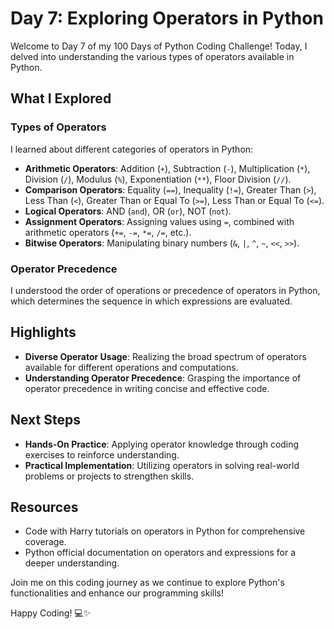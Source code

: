 # Day 7: Exploring Operators in Python

Welcome to Day 7 of my 100 Days of Python Coding Challenge! Today, I delved into understanding the various types of operators available in Python.

## What I Explored

### Types of Operators
I learned about different categories of operators in Python:
- **Arithmetic Operators**: Addition (`+`), Subtraction (`-`), Multiplication (`*`), Division (`/`), Modulus (`%`), Exponentiation (`**`), Floor Division (`//`).
- **Comparison Operators**: Equality (`==`), Inequality (`!=`), Greater Than (`>`), Less Than (`<`), Greater Than or Equal To (`>=`), Less Than or Equal To (`<=`).
- **Logical Operators**: AND (`and`), OR (`or`), NOT (`not`).
- **Assignment Operators**: Assigning values using `=`, combined with arithmetic operators (`+=`, `-=`, `*=`, `/=`, etc.).
- **Bitwise Operators**: Manipulating binary numbers (`&`, `|`, `^`, `~`, `<<`, `>>`).

### Operator Precedence
I understood the order of operations or precedence of operators in Python, which determines the sequence in which expressions are evaluated.

## Highlights
- **Diverse Operator Usage**: Realizing the broad spectrum of operators available for different operations and computations.
- **Understanding Operator Precedence**: Grasping the importance of operator precedence in writing concise and effective code.

## Next Steps
- **Hands-On Practice**: Applying operator knowledge through coding exercises to reinforce understanding.
- **Practical Implementation**: Utilizing operators in solving real-world problems or projects to strengthen skills.

## Resources
- Code with Harry tutorials on operators in Python for comprehensive coverage.
- Python official documentation on operators and expressions for a deeper understanding.

Join me on this coding journey as we continue to explore Python's functionalities and enhance our programming skills!

Happy Coding! 💻✨
